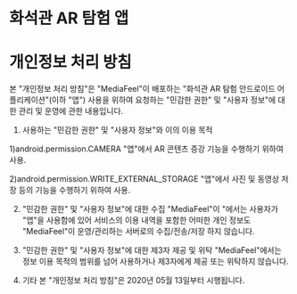 # 화석관 AR 탐험 앱 
# 개인정보 처리 방침
 
본 "개인정보 처리 방침"은 "MediaFeel"이 배포하는 "화석관 AR 탐험 안드로이드 어플리케이션"(이하 "앱") 사용을 위하여 요청하는 "민감한 권한" 및 "사용자 정보"에 대한 관리 및 운영에 관한 내용입니다.
 
1. 사용하는 "민감한 권한" 및 "사용자 정보"와 이의 이용 목적
 
1)android.permission.CAMERA
"앱"에서 AR 콘텐츠 증강 기능을 수행하기 위하여 사용.
 
2)android.permission.WRITE_EXTERNAL_STORAGE
"앱"에서  사진 및 동영상 저장 등의 기능을 수행하기 위하여 사용.
 
2. "민감한 권한" 및 "사용자 정보"에 대한 수집
"MediaFeel"이 "에서는 사용자가 "앱"을 사용함에 있어 서비스의 이용 내역을 포함한 어떠한 개인 정보도 "MediaFeel"이 운영/관리하는 서버로의 수집/전송/저장 하지 않습니다.
 
3. "민감한 권한" 및 "사용자 정보"에 대한 제3자 제공 및 위탁
"MediaFeel"에서는 정보 이용 목적의 범위를 넘어 사용하거나 제3자에게 제공 또는 위탁하지 않습니다.
 
4. 기타
본 "개인정보 처리 방침"은 2020년 05월 13일부터 시행됩니다.
